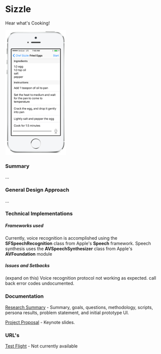 # Sizzle
Hear what's Cooking!

<img src="assets/screenshot-single.png" alt="Drawing" height="400"/>

### Summary

...

### General Design Approach

...

### Technical Implementations

##### Frameworks used
Currently, voice recognition is accomplished using the **SFSpeechRecognition** class from Apple's **Speech** framework. Speech synthesis uses the **AVSpeechSynthesizer** class from Apple's **AVFoundation** module

##### Issues and Setbacks

(expand on this) Voice recognition protocol not working as expected. call back error codes undocumented.

### Documentation

[Research Summary](documentation/research.md) - Summary, goals, questions, methodology, scripts, persona results, problem statement, and initial prototype UI.

[Project Proposal](documentation/Proposal.key) - Keynote slides.

### URL's

[Test Flight]() - Not currently available
